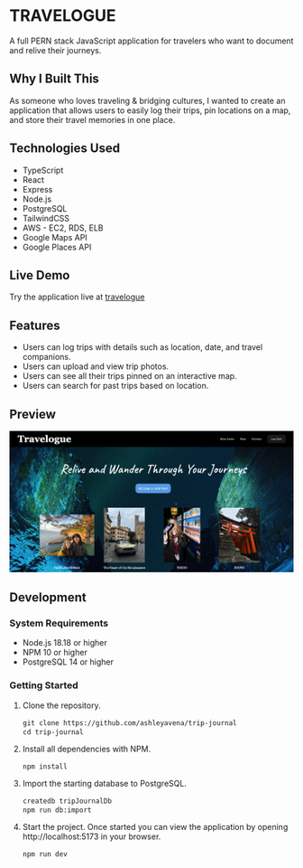 # TRAVELOGUE

A full PERN stack JavaScript application for travelers who want to document and relive their journeys.

## Why I Built This

As someone who loves traveling & bridging cultures, I wanted to create an application that allows users to easily log their trips, pin locations on a map, and store their travel memories in one place.

## Technologies Used

- TypeScript
- React
- Express
- Node.js
- PostgreSQL
- TailwindCSS
- AWS - EC2, RDS, ELB
- Google Maps API 
- Google Places API 

## Live Demo

Try the application live at [travelogue](http://ec2-3-19-155-17.us-east-2.compute.amazonaws.com/)

## Features

- Users can log trips with details such as location, date, and travel companions.
- Users can upload and view trip photos.
- Users can see all their trips pinned on an interactive map.
- Users can search for past trips based on location.

## Preview

![Trip Journal Preview](md.assets/tripjournalpreview.png)

## Development

### System Requirements

- Node.js 18.18 or higher
- NPM 10 or higher
- PostgreSQL 14 or higher


### Getting Started

1. Clone the repository.

   ```shell
   git clone https://github.com/ashleyavena/trip-journal
   cd trip-journal
   ```

1. Install all dependencies with NPM.

   ```shell
   npm install
   ```

1. Import the starting database to PostgreSQL.

   ```shell
   createdb tripJournalDb
   npm run db:import
   ```

1. Start the project. Once started you can view the application by opening http://localhost:5173 in your browser.

   ```shell
   npm run dev
   ```



